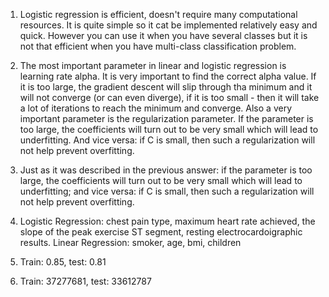 1. Logistic regression is efficient, doesn't require many computational resources. It is quite simple so it cat be implemented relatively easy and quick. However you can use it when you have several classes but it is not that efficient when you have multi-class classification problem.

2. The most important parameter in linear and logistic regression is learning rate alpha. It is very important to find the correct alpha value. If it is too large, the gradient descent will slip through tha minimum and it will not converge (or can even diverge), if it is too small - then it will take a lot of iterations to reach the minimum and converge. Also a very important parameter is the regularization parameter. If the parameter is too large, the coefficients will turn out to be very small which will lead to underfitting. And vice versa: if C is small, then such a regularization will not help prevent overfitting.

3. Just as it was described in the previous answer: if the parameter is too large, the coefficients will turn out to be very small which will lead to underfitting; and vice versa: if C is small, then such a regularization will not help prevent overfitting.

4. Logistic Regression: chest pain type, maximum heart rate achieved, the slope of the peak exercise ST segment, resting electrocardoigraphic results. Linear Regression: smoker, age, bmi, children

5. Train: 0.85, test: 0.81

6. Train: 37277681, test: 33612787